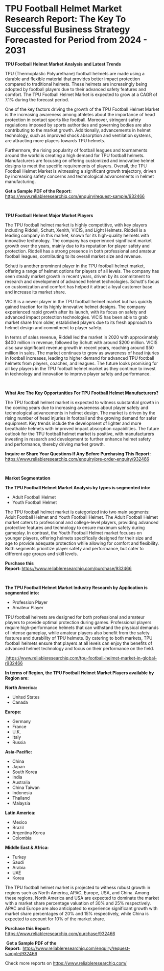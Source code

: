 <p><h1>TPU Football Helmet Market Research Report: The Key To Successful Business Strategy Forecasted for Period from 2024 - 2031</h1></p><p><strong>TPU Football Helmet Market Analysis and Latest Trends</strong></p>
<p><p>TPU (Thermoplastic Polyurethane) football helmets are made using a durable and flexible material that provides better impact protection compared to traditional helmets. These helmets are increasingly being adopted by football players due to their advanced safety features and comfort. The TPU Football Helmet Market is expected to grow at a CAGR of 7.1% during the forecast period.</p><p>One of the key factors driving the growth of the TPU Football Helmet Market is the increasing awareness among athletes about the importance of head protection in contact sports like football. Moreover, stringent safety regulations imposed by sports authorities and governing bodies are also contributing to the market growth. Additionally, advancements in helmet technology, such as improved shock absorption and ventilation systems, are attracting more players towards TPU helmets.</p><p>Furthermore, the rising popularity of football leagues and tournaments around the world is creating a high demand for TPU football helmets. Manufacturers are focusing on offering customized and innovative helmet designs to meet the specific requirements of players. Overall, the TPU Football Helmet Market is witnessing a significant growth trajectory, driven by increasing safety concerns and technological advancements in helmet manufacturing.</p></p>
<p><strong>Get a Sample PDF of the Report:&nbsp;</strong> <a href="https://www.reliableresearchiq.com/enquiry/request-sample/932466">https://www.reliableresearchiq.com/enquiry/request-sample/932466</a></p>
<p>&nbsp;</p>
<p><strong>TPU Football Helmet Major Market Players</strong></p>
<p><p>The TPU football helmet market is highly competitive, with key players including Riddell, Schutt, Xenith, VICIS, and Light Helmets. Riddell is a leading company in this market, known for its high-quality helmets with innovative technology. The company has experienced significant market growth over the years, mainly due to its reputation for player safety and protection. Riddell has a strong presence in both professional and amateur football leagues, contributing to its overall market size and revenue.</p><p>Schutt is another prominent player in the TPU football helmet market, offering a range of helmet options for players of all levels. The company has seen steady market growth in recent years, driven by its commitment to research and development of advanced helmet technologies. Schutt's focus on customization and comfort has helped it attract a loyal customer base and increase its market share.</p><p>VICIS is a newer player in the TPU football helmet market but has quickly gained traction for its highly innovative helmet designs. The company experienced rapid growth after its launch, with its focus on safety and advanced impact protection technologies. VICIS has been able to grab market share from older, established players due to its fresh approach to helmet design and commitment to player safety.</p><p>In terms of sales revenue, Riddell led the market in 2020 with approximately $400 million in revenue, followed by Schutt with around $200 million. VICIS also saw significant revenue growth in recent years, reaching around $50 million in sales. The market continues to grow as awareness of head injuries in football increases, leading to higher demand for advanced TPU football helmets from players, coaches, and leagues. The future looks promising for all key players in the TPU football helmet market as they continue to invest in technology and innovation to improve player safety and performance.</p></p>
<p>&nbsp;</p>
<p><strong>What Are The Key Opportunities For TPU Football Helmet Manufacturers?</strong></p>
<p><p>The TPU football helmet market is expected to witness substantial growth in the coming years due to increasing awareness about player safety and technological advancements in helmet design. The market is driven by the rising number of head injuries in football and the growing demand for safer equipment. Key trends include the development of lighter and more breathable helmets with improved impact absorption capabilities. The future outlook for the TPU football helmet market is positive, with manufacturers investing in research and development to further enhance helmet safety and performance, thereby driving market growth.</p></p>
<p><strong>Inquire or Share Your Questions If Any Before Purchasing This Report:</strong> <a href="https://www.reliableresearchiq.com/enquiry/pre-order-enquiry/932466">https://www.reliableresearchiq.com/enquiry/pre-order-enquiry/932466</a></p>
<p>&nbsp;</p>
<p><strong>Market Segmentation</strong></p>
<p><strong>The TPU Football Helmet Market Analysis by types is segmented into:</strong></p>
<p><ul><li>Adult Football Helmet</li><li>Youth Football Helmet</li></ul></p>
<p><p>The TPU football helmet market is categorized into two main segments: Adult Football Helmet and Youth Football Helmet. The Adult Football Helmet market caters to professional and college-level players, providing advanced protective features and technology to ensure maximum safety during gameplay. In contrast, the Youth Football Helmet market focuses on younger players, offering helmets specifically designed for their size and age to provide adequate protection while allowing for comfort and flexibility. Both segments prioritize player safety and performance, but cater to different age groups and skill levels.</p></p>
<p><strong>Purchase this Report:&nbsp;</strong><a href="https://www.reliableresearchiq.com/purchase/932466">https://www.reliableresearchiq.com/purchase/932466</a></p>
<p>&nbsp;</p>
<p><strong>The TPU Football Helmet Market Industry Research by Application is segmented into:</strong></p>
<p><ul><li>Profession Player</li><li>Amateur Player</li></ul></p>
<p><p>TPU football helmets are designed for both professional and amateur players to provide optimal protection during games. Professional players require high-performance helmets that can withstand the physical demands of intense gameplay, while amateur players also benefit from the safety features and durability of TPU helmets. By catering to both markets, TPU football helmets ensure that players at all levels can enjoy the benefits of advanced helmet technology and focus on their performance on the field.</p></p>
<p><a href="https://www.reliableresearchiq.com/tpu-football-helmet-market-in-global-r932466">&nbsp;https://www.reliableresearchiq.com/tpu-football-helmet-market-in-global-r932466</a></p>
<p><strong>In terms of Region, the TPU Football Helmet Market Players available by Region are:</strong></p>
<p>
    <p> <strong> North America: </strong>
        <ul>
            <li>United States</li>
            <li>Canada</li>
        </ul>
        </p> 
    <p> <strong> Europe: </strong>
        <ul>
            <li>Germany</li>
            <li>France</li>
            <li>U.K.</li>
            <li>Italy</li>
            <li>Russia</li>
        </ul>
        </p> 
    <p> <strong> Asia-Pacific: </strong>
        <ul>
            <li>China</li>
            <li>Japan</li>
            <li>South Korea</li>
            <li>India</li>
            <li>Australia</li>
            <li>China Taiwan</li>
            <li>Indonesia</li>
            <li>Thailand</li>
            <li>Malaysia</li>
        </ul>
        </p> 
    <p> <strong> Latin America: </strong>
        <ul>
            <li>Mexico</li>
            <li>Brazil</li>
            <li>Argentina Korea</li>
            <li>Colombia</li>
        </ul>
        </p> 
    <p> <strong> Middle East & Africa: </strong>
        <ul>
            <li>Turkey</li>
            <li>Saudi</li>
            <li>Arabia</li>
            <li>UAE</li>
            <li>Korea</li>
        </ul>
    </p>
    </p>
<p><p>The TPU football helmet market is projected to witness robust growth in regions such as North America, APAC, Europe, USA, and China. Among these regions, North America and USA are expected to dominate the market with a market share percentage valuation of 30% and 25% respectively. APAC and Europe are also anticipated to experience significant growth with market share percentages of 20% and 15% respectively, while China is expected to account for 10% of the market share.</p></p>
<p><strong>Purchase this Report: </strong><a href="https://www.reliableresearchiq.com/purchase/932466">https://www.reliableresearchiq.com/purchase/932466</a></p>
<p>&nbsp;<strong>Get a Sample PDF of the Report:&nbsp;&nbsp;</strong><a href="https://www.reliableresearchiq.com/enquiry/request-sample/932466">https://www.reliableresearchiq.com/enquiry/request-sample/932466</a></p>
<p><strong></strong></p>
<p>Check more reports on <a href="https://www.reliableresearchiq.com/">https://www.reliableresearchiq.com/</a></p>